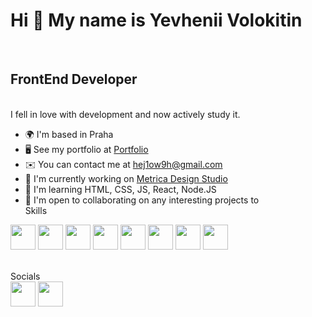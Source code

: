 <h1>Hi 👋 My name is Yevhenii Volokitin</h1> <br>
<h2>FrontEnd Developer</h2> <br>
I fell in love with development and now actively study it. <br>

- 🌍  I'm based in Praha <br>
- 🖥️  See my portfolio at <a href="https://yevheniivolokitin.github.io/portfolio/" target="_blank">Portfolio</a> <br>
- ✉️  You can contact me at hej1ow9h@gmail.com <br>
- 🚀  I'm currently working on <a href="https://yevheniivolokitin.github.io/metrika/" target="_blank"> Metrica Design Studio </a> <br> 
- 🧠  I'm learning HTML, CSS, JS, React, Node.JS <br>
- 🤝  I'm open to collaborating on any interesting projects to <br>
Skills <br>
<div display="flex"><img src="https://raw.githubusercontent.com/danielcranney/readme-generator/main/public/icons/skills/javascript-colored.svg" height="40px" alt="">
<img src="https://raw.githubusercontent.com/danielcranney/readme-generator/main/public/icons/skills/git-colored.svg" height="40px" alt="">
<img src="https://raw.githubusercontent.com/danielcranney/readme-generator/main/public/icons/skills/html5-colored.svg" height="40px" alt="">
<img src="https://raw.githubusercontent.com/danielcranney/readme-generator/main/public/icons/skills/css3-colored.svg" height="40px" alt="">
<img src="https://raw.githubusercontent.com/danielcranney/readme-generator/main/public/icons/skills/sass-colored.svg" height="40px" alt="">
<img src="https://raw.githubusercontent.com/danielcranney/readme-generator/main/public/icons/skills/bootstrap-colored.svg" height="40px" alt="">
<img src="https://raw.githubusercontent.com/danielcranney/readme-generator/main/public/icons/skills/nodejs-colored.svg" height="40px" alt="">
<img src="https://raw.githubusercontent.com/danielcranney/readme-generator/main/public/icons/skills/figma-colored.svg" height="40px" alt=""></div>
<br>
 
Socials <br>
<a target="_blank" href="https://discord.com/users/Father#2897"><img src="https://raw.githubusercontent.com/danielcranney/readme-generator/main/public/icons/socials/discord.svg" height="40px" alt=""></a>
<a target="_blank" href="https://instagram.com/hejloweh?igshid=YmMyMTA2M2Y="><img src="https://raw.githubusercontent.com/danielcranney/readme-generator/main/public/icons/socials/instagram.svg" height="40px" target="_blank" alt=""></a>

